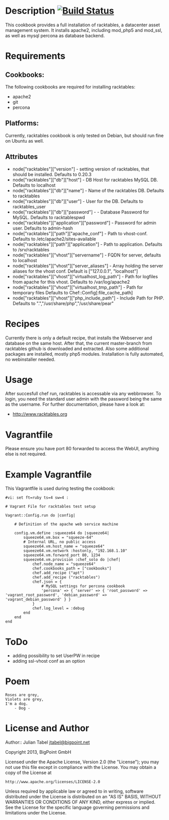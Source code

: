 Description [![Build Status](https://travis-ci.org/Bigpoint/racktables.png?branch=next)](https://travis-ci.org/Bigpoint/chef-racktables)
===========

This cookbook provides a full installation of racktables, a datacenter asset management system. It installs apache2, including mod_php5 and mod_ssl, as well as mysql percona as database backend. 

Requirements
============

## Cookbooks:

The following cookbooks are required for installing racktables:

* apache2
* git
* percona

## Platforms:

Currently, racktables cookbook is only tested on Debian, but should run fine on Ubuntu as well.

## Attributes

* node["racktables"]["version"] - setting version of racktables, that should be installed. Defaults to 0.20.3
* node["racktables"]["db"]["host"] - DB Host for racktables MySQL DB. Defaults to localhost
* node["racktables"]["db"]["name"] - Name of the racktables DB. Defaults to racktables
* node["racktables"]["db"]["user"] - User for the DB. Defaults to racktables_user
* node["racktables"]["db"]["password"]  - - Database Password for MySQL. Defaults to racktablespwd
* node["racktables"]["application"]["password"] - Password for admin user. Defaults to admin-hash
* node["racktables"]["path"]["apache_conf"] - Path to vhost-conf. Defaults to /etc/apache2/sites-available
* node["racktables"]["path"]["application"] - Path to application. Defaults to /srv/racktables
* node["racktables"]["vhost"]["servername"] - FQDN for server, defaults to localhost
* node["racktables"]["vhost"]["server_aliases"] - Array holding the server aliases for the vhost conf. Default is ["127.0.0.1", "localhost"]
* node["racktables"]["vhost"]["virtualhost_log_path"] - Path for logfiles from apache for this vhost. Defaults to /var/log/apache2
* node["racktables"]["vhost"]["virtualhost_tmp_path"] - Path for temporary files Defaults to Chef::Config[:file_cache_path]
* node["racktables"]["vhost"]["php_include_path"] - Include Path for PHP. Defaults to ".","/usr/share/php","/usr/share/pear"

Recipes
=======

Currently there is only a default recipe, that installs the Webserver and database on the same host. After that, the current master-branch from racktables github is downloaded and extracted. Also some additional packages are installed, mostly php5 modules. Installation is fully automated, no webinstaller needed.

Usage
=====

After succesfull chef run, racktables is accessable via any webbrowser. To login, you need the standard user admin with the password being the same as the username. For further documentation, please have a look at:

 * http://www.racktables.org

Vagrantfile
===========

Please ensure you have port 80 forwarded to access the WebUI, anything else is not required.

# Example Vagrantfile

This Vagrantfile is used during testing the cookbook:

```
#vi: set ft=ruby ts=4 sw=4 :

# Vagrant File for racktables test setup

Vagrant::Config.run do |config|

	# Definition of the apache web service machine

	config.vm.define :squeeze64 do |squeeze64|
		squeeze64.vm.box = "squeeze-64"
		# Internal URL, no public access
		squeeze64.vm.host_name = "squeeze64"
		squeeze64.vm.network :hostonly, "192.168.1.10"
		squeeze64.vm.forward_port 80, 1234
		squeeze64.vm.provision :chef_solo do |chef|
			chef.node_name = "squeeze64"
			chef.cookbooks_path = ["cookbooks"]
			chef.add_recipe ("apt")
			chef.add_recipe ("racktables")
			chef.json = {
				# MySQL settings for percona cookbook
				'percona' => { 'server' => { 'root_password' => 'vagrant_root_password', 'debian_password' => 'vagrant_debian_password' } }
			}
			chef.log_level = :debug
		end
	end
end
```

ToDo
====

* adding possibility to set UserPW in recipe
* adding ssl-vhost conf as an option

Poem
====

	Roses are grey,
	Violets are grey,
	I'm a dog.
		- Dog -

License and Author
==================

Author:: Julian Tabel <jtabel@bigpoint.net>

Copyright 2013, BigPoint GmbH

Licensed under the Apache License, Version 2.0 (the "License");
you may not use this file except in compliance with the License.
You may obtain a copy of the License at

	http://www.apache.org/licenses/LICENSE-2.0

Unless required by applicable law or agreed to in writing, software
distributed under the License is distributed on an "AS IS" BASIS,
WITHOUT WARRANTIES OR CONDITIONS OF ANY KIND, either express or implied.
See the License for the specific language governing permissions and
limitations under the License.


